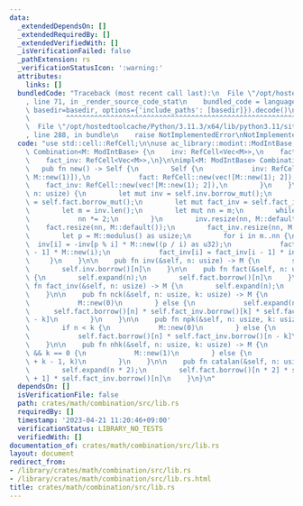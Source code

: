 ```yaml
---
data:
  _extendedDependsOn: []
  _extendedRequiredBy: []
  _extendedVerifiedWith: []
  _isVerificationFailed: false
  _pathExtension: rs
  _verificationStatusIcon: ':warning:'
  attributes:
    links: []
  bundledCode: "Traceback (most recent call last):\n  File \"/opt/hostedtoolcache/Python/3.11.3/x64/lib/python3.11/site-packages/onlinejudge_verify/documentation/build.py\"\
    , line 71, in _render_source_code_stat\n    bundled_code = language.bundle(stat.path,\
    \ basedir=basedir, options={'include_paths': [basedir]}).decode()\n          \
    \         ^^^^^^^^^^^^^^^^^^^^^^^^^^^^^^^^^^^^^^^^^^^^^^^^^^^^^^^^^^^^^^^^^^^^^^^^^^^^^^^^^\n\
    \  File \"/opt/hostedtoolcache/Python/3.11.3/x64/lib/python3.11/site-packages/onlinejudge_verify/languages/rust.py\"\
    , line 288, in bundle\n    raise NotImplementedError\nNotImplementedError\n"
  code: "use std::cell::RefCell;\n\nuse ac_library::modint::ModIntBase;\n\npub struct\
    \ Combination<M: ModIntBase> {\n    inv: RefCell<Vec<M>>,\n    fact: RefCell<Vec<M>>,\n\
    \    fact_inv: RefCell<Vec<M>>,\n}\n\nimpl<M: ModIntBase> Combination<M> {\n \
    \   pub fn new() -> Self {\n        Self {\n            inv: RefCell::new(vec![M::new(0),\
    \ M::new(1)]),\n            fact: RefCell::new(vec![M::new(1); 2]),\n        \
    \    fact_inv: RefCell::new(vec![M::new(1); 2]),\n        }\n    }\n\n    fn expand(&self,\
    \ n: usize) {\n        let mut inv = self.inv.borrow_mut();\n        let mut fact\
    \ = self.fact.borrow_mut();\n        let mut fact_inv = self.fact_inv.borrow_mut();\n\
    \        let m = inv.len();\n        let mut nn = m;\n        while nn <= n {\n\
    \            nn *= 2;\n        }\n        inv.resize(nn, M::default());\n    \
    \    fact.resize(nn, M::default());\n        fact_inv.resize(nn, M::default());\n\
    \        let p = M::modulus() as usize;\n        for i in m..nn {\n          \
    \  inv[i] = -inv[p % i] * M::new((p / i) as u32);\n            fact[i] = fact[i\
    \ - 1] * M::new(i);\n            fact_inv[i] = fact_inv[i - 1] * inv[i];\n   \
    \     }\n    }\n\n    pub fn inv(&self, n: usize) -> M {\n        self.expand(n);\n\
    \        self.inv.borrow()[n]\n    }\n\n    pub fn fact(&self, n: usize) -> M\
    \ {\n        self.expand(n);\n        self.fact.borrow()[n]\n    }\n\n    pub\
    \ fn fact_inv(&self, n: usize) -> M {\n        self.expand(n);\n        self.fact_inv.borrow()[n]\n\
    \    }\n\n    pub fn nck(&self, n: usize, k: usize) -> M {\n        if n < k {\n\
    \            M::new(0)\n        } else {\n            self.expand(n);\n      \
    \      self.fact.borrow()[n] * self.fact_inv.borrow()[k] * self.fact_inv.borrow()[n\
    \ - k]\n        }\n    }\n\n    pub fn npk(&self, n: usize, k: usize) -> M {\n\
    \        if n < k {\n            M::new(0)\n        } else {\n            self.expand(n);\n\
    \            self.fact.borrow()[n] * self.fact_inv.borrow()[n - k]\n        }\n\
    \    }\n\n    pub fn nhk(&self, n: usize, k: usize) -> M {\n        if n == 0\
    \ && k == 0 {\n            M::new(1)\n        } else {\n            self.nck(n\
    \ + k - 1, k)\n        }\n    }\n\n    pub fn catalan(&self, n: usize) -> M {\n\
    \        self.expand(n * 2);\n        self.fact.borrow()[n * 2] * self.fact_inv.borrow()[n\
    \ + 1] * self.fact_inv.borrow()[n]\n    }\n}\n"
  dependsOn: []
  isVerificationFile: false
  path: crates/math/combination/src/lib.rs
  requiredBy: []
  timestamp: '2023-04-21 11:20:46+09:00'
  verificationStatus: LIBRARY_NO_TESTS
  verifiedWith: []
documentation_of: crates/math/combination/src/lib.rs
layout: document
redirect_from:
- /library/crates/math/combination/src/lib.rs
- /library/crates/math/combination/src/lib.rs.html
title: crates/math/combination/src/lib.rs
---
```

